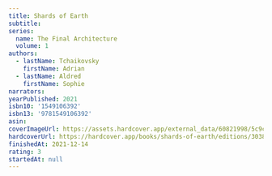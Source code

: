 ```yaml
---
title: Shards of Earth
subtitle:
series:
  name: The Final Architecture
  volume: 1
authors:
  - lastName: Tchaikovsky
    firstName: Adrian
  - lastName: Aldred
    firstName: Sophie
narrators:
yearPublished: 2021
isbn10: '1549106392'
isbn13: '9781549106392'
asin:
coverImageUrl: https://assets.hardcover.app/external_data/60821998/5c9cd55096ff1cc426c8fcee3d3c99cc56cbeb8f.jpeg
hardcoverUrl: https://hardcover.app/books/shards-of-earth/editions/30388721
finishedAt: 2021-12-14
rating: 3
startedAt: null
---
```

